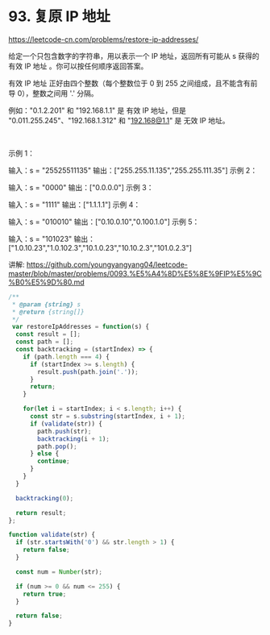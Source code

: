 # 93. 复原 IP 地址

https://leetcode-cn.com/problems/restore-ip-addresses/


给定一个只包含数字的字符串，用以表示一个 IP 地址，返回所有可能从 s 获得的 有效 IP 地址 。你可以按任何顺序返回答案。

有效 IP 地址 正好由四个整数（每个整数位于 0 到 255 之间组成，且不能含有前导 0），整数之间用 '.' 分隔。

例如："0.1.2.201" 和 "192.168.1.1" 是 有效 IP 地址，但是 "0.011.255.245"、"192.168.1.312" 和 "192.168@1.1" 是 无效 IP 地址。

 

示例 1：

输入：s = "25525511135"
输出：["255.255.11.135","255.255.111.35"]
示例 2：

输入：s = "0000"
输出：["0.0.0.0"]
示例 3：

输入：s = "1111"
输出：["1.1.1.1"]
示例 4：

输入：s = "010010"
输出：["0.10.0.10","0.100.1.0"]
示例 5：

输入：s = "101023"
输出：["1.0.10.23","1.0.102.3","10.1.0.23","10.10.2.3","101.0.2.3"]



讲解:
https://github.com/youngyangyang04/leetcode-master/blob/master/problems/0093.%E5%A4%8D%E5%8E%9FIP%E5%9C%B0%E5%9D%80.md


```js
/**
 * @param {string} s
 * @return {string[]}
 */
 var restoreIpAddresses = function(s) {
  const result = [];
  const path = [];
  const backtracking = (startIndex) => {
    if (path.length === 4) {
      if (startIndex >= s.length) {
        result.push(path.join('.'));
      }
      return;
    }

    for(let i = startIndex; i < s.length; i++) {
      const str = s.substring(startIndex, i + 1);
      if (validate(str)) {
        path.push(str);
        backtracking(i + 1);
        path.pop();
      } else {
        continue;
      }
    }
  }

  backtracking(0);

  return result;
};

function validate(str) {
  if (str.startsWith('0') && str.length > 1) {
    return false;
  }

  const num = Number(str);

  if (num >= 0 && num <= 255) {
    return true;
  }

  return false;
}
```
